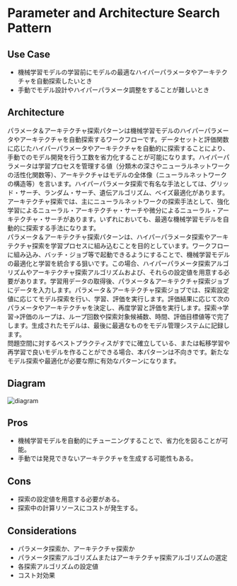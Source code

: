 # Parameter and Architecture Search Pattern

## Use Case
- 機械学習モデルの学習前にモデルの最適なハイパーパラメータやアーキテクチャを自動探索したいとき
- 手動でモデル設計やハイパーパラメータ調整をすることが難しいとき

## Architecture
パラメータ＆アーキテクチャ探索パターンは機械学習モデルのハイパーパラメータやアーキテクチャを自動探索するワークフローです。データセットと評価関数に応じたハイパーパラメータやアーキテクチャを自動的に探索することにより、手動でのモデル開発を行う工数を省力化することが可能になります。ハイパーパラメータは学習プロセスを管理する値（分類木の深さやニューラルネットワークの活性化関数等）、アーキテクチャはモデルの全体像（ニューラルネットワークの構造等）を言います。ハイパーパラメータ探索で有名な手法としては、グリッド・サーチ、ランダム・サーチ、遺伝アルゴリズム、ベイズ最適化があります。アーキテクチャ探索では、主にニューラルネットワークの探索手法として、強化学習によるニューラル・アーキテクチャ・サーチや微分によるニューラル・アーキテクチャ・サーチがあります。いずれにおいても、最適な機械学習モデルを自動的に探索する手法になります。<br>
パラメータ＆アーキテクチャ探索パターンは、ハイパーパラメータ探索やアーキテクチャ探索を学習プロセスに組み込むことを目的としています。ワークフローに組み込み、バッチ・ジョブ等で起動できるようにすることで、機械学習モデルの最適化と学習を統合する狙いです。この場合、ハイパーパラメータ探索アルゴリズムやアーキテクチャ探索アルゴリズムおよび、それらの設定値を用意する必要があります。学習用データの取得後、パラメータ＆アーキテクチャ探索ジョブにデータを入力します。パラメータ＆アーキテクチャ探索ジョブでは、探索設定値に応じてモデル探索を行い、学習、評価を実行します。評価結果に応じて次のパラメータやアーキテクチャを決定し、再度学習と評価を実行します。探索→学習→評価のループは、ループ回数や探索対象候補数、時間、評価目標値等で完了します。生成されたモデルは、最後に最適なものをモデル管理システムに記録します。<br>
問題空間に対するベストプラクティスがすでに確立している、または転移学習や再学習で良いモデルを作ることができる場合、本パターンは不向きです。新たなモデル探索や最適化が必要な際に有効なパターンになります。

## Diagram
![diagram](diagram.png)


## Pros
- 機械学習モデルを自動的にチューニングすることで、省力化を図ることが可能。
- 手動では発見できないアーキテクチャを生成する可能性もある。

## Cons
- 探索の設定値を用意する必要がある。
- 探索中の計算リソースにコストが発生する。

## Considerations
- パラメータ探索か、アーキテクチャ探索か
- パラメータ探索アルゴリズムまたはアーキテクチャ探索アルゴリズムの選定
- 各探索アルゴリズムの設定値
- コスト対効果
